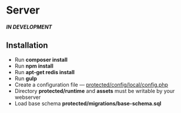 Server 
========

##### IN DEVELOPMENT

## Installation

* Run **composer install**
* Run **npm install**
* Run **apt-get redis install**
* Run **gulp**
* Create a configuration file — [protected/config/local/config.php](https://gist.github.com/rkit/8145662)
* Directory **protected/runtime** and **assets** must be writable by your webserver
* Load base schema **protected/migrations/base-schema.sql**

